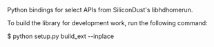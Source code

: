 Python bindings for select APIs from SiliconDust's libhdhomerun.

To build the library for development work, run the following command:

$ python setup.py build_ext --inplace
